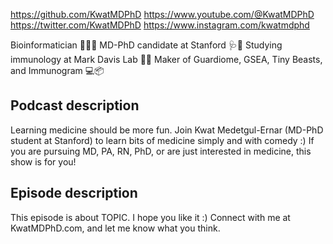 https://github.com/KwatMDPhD
https://www.youtube.com/@KwatMDPhD
https://twitter.com/KwatMDPhD
https://www.instagram.com/kwatmdphd

Bioinformatician 🧬🧑‍💻
MD-PhD candidate at Stanford 🩺🌲
Studying immunology at Mark Davis Lab 🥼🦠
Maker of Guardiome, GSEA, Tiny Beasts, and Immunogram 💻📦

## Podcast description

Learning medicine should be more fun.
Join Kwat Medetgul-Ernar (MD-PhD student at Stanford) to learn bits of medicine simply and with comedy :)
If you are pursuing MD, PA, RN, PhD, or are just interested in medicine, this show is for you!

## Episode description

This episode is about TOPIC.
I hope you like it :)
Connect with me at KwatMDPhD.com, and let me know what you think.
